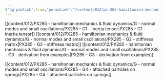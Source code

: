 ```yaml
---
{"dg-publish":true,"permalink":"/content/012/px-285-hamiltonian-mechanics-and-fluid-dynamics/g-normal-modes-and-small-oscillations/g-normal-modes-and-small-oscillations/","created":"2024-11-26T12:24:21.569+00:00","updated":"2024-11-26T19:33:36.308+00:00"}
---
```


[[content/012/PX285 - hamiltonian mechanics & fluid dynamics/G - normal modes and small oscillations/PX285 - G1 - inertia tensor\|PX285 - G1 - inertia tensor]]
[[content/012/PX285 - hamiltonian mechanics & fluid dynamics/G - normal modes and small oscillations/PX285 - G2 - stiffness matrix\|PX285 - G2 - stiffness matrix]]
[[content/012/PX285 - hamiltonian mechanics & fluid dynamics/G - normal modes and small oscillations/PX285 - G3 - derivation from examples\|PX285 - G3 - derivation from examples]]


[[content/012/PX285 - hamiltonian mechanics & fluid dynamics/G - normal modes and small oscillations/PX285 - G4 - attached particles on springs\|PX285 - G4 - attached particles on springs]]